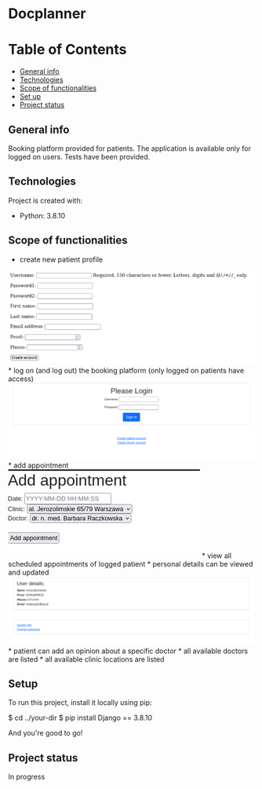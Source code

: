 # Docplanner

# Table of Contents
* [General info](#general-info)
* [Technologies](#technologies)
* [Scope of functionalities](#scope-of-functionalities)
* [Set up](#setup)
* [Project status](#project-status)

## General info
Booking platform provided for patients. The application is available only for logged on users.
Tests have been provided.

## Technologies
Project is created with:
* Python: 3.8.10

## Scope of functionalities
* create new patient profile
<img src="./images_readme/create-user.png" raw=true>
* log on (and log out) the booking platform (only logged on patients have access)
<img src="./images_readme/login.png" raw=true>
* add appointment
<img src="./images_readme/add_appointment.png" raw=true>
* view all scheduled appointments of logged patient
* personal details can be viewed and updated
<img src="./images_readme/user-details.png" raw=true>
* patient can add an opinion about a specific doctor
* all available doctors are listed
* all available clinic locations are listed

## Setup
To run this project, install it locally using pip:

$ cd ../your-dir
$ pip install Django == 3.8.10

And you're good to go!

## Project status
In progress